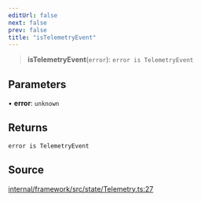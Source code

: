 ```yaml
---
editUrl: false
next: false
prev: false
title: "isTelemetryEvent"
---
```


> **isTelemetryEvent**(`error`): `error is TelemetryEvent`

## Parameters

• **error**: `unknown`

## Returns

`error is TelemetryEvent`

## Source

[internal/framework/src/state/Telemetry.ts:27](https://github.com/nodenogg-in/alpha-p2p/blob/8383a4b/internal/framework/src/state/Telemetry.ts#L27)
